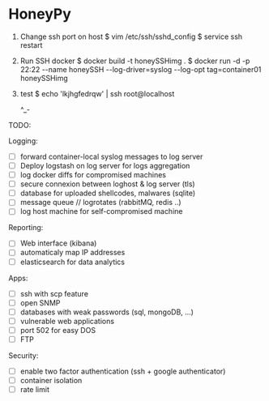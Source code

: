 # HoneyPy

1. Change ssh port on host
$ vim /etc/ssh/sshd_config
$ service ssh restart

2. Run SSH docker
$ docker build -t honeySSHimg .
$ docker run -d -p 22:22  --name honeySSH  --log-driver=syslog --log-opt tag=container01  honeySSHimg

3. test
$ echo 'lkjhgfedrqw' | ssh root@localhost

	^_-
	
	
TODO:

Logging:
- [ ] forward container-local syslog messages to log server
- [ ] Deploy logstash on log server for logs aggregation
- [ ] log docker diffs for compromised machines
- [ ] secure connexion between loghost & log server (tls)
- [ ] database for uploaded shellcodes, malwares (sqlite)
- [ ] message queue // logrotates (rabbitMQ, redis ..)
- [ ] log host machine for self-compromised machine

Reporting:
- [ ] Web interface (kibana)
- [ ] automaticaly map IP addresses
- [ ] elasticsearch for data analytics

Apps:
- [ ] ssh with scp feature
- [ ] open SNMP
- [ ] databases with weak passwords (sql, mongoDB, ...)
- [ ] vulnerable web applications
- [ ] port 502 for easy DOS
- [ ] FTP

Security:
- [ ] enable two factor authentication (ssh + google authenticator)
- [ ] container isolation
- [ ] rate limit

